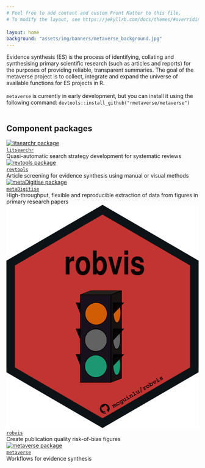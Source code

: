 ```yaml
---
# Feel free to add content and custom Front Matter to this file.
# To modify the layout, see https://jekyllrb.com/docs/themes/#overriding-theme-defaults

layout: home
background: "assets/img/banners/metaverse_background.jpg"
---
```

Evidence synthesis (ES) is the process of identifying, collating and synthesising primary scientific research (such as articles and reports) for the purposes of providing reliable, transparent summaries. The goal of the metaverse project is to collect, integrate and expand the universe of available functions for ES projects in R.
<br><br>
<code>metaverse</code> is currently in early development, but you can install it using the following command:
<code>devtools::install_github("rmetaverse/metaverse")</code>
<br>
<br>

## Component packages
<div class="clearfix">
  <a href="https://elizagrames.github.io/litsearchr/">
    <img class="hex" src="/assets/img/hex/litsearchr_hex.png" alt="litsearchr package">
  </a>
  <br>
  <a href="https://elizagrames.github.io/litsearchr/">
    <code>litsearchr</code></a><br>
    Quasi-automatic search strategy development for systematic reviews
</div>

<div class="clearfix">
  <a href="https://revtools.net">
    <img class="hex" src="/assets/img/hex/revtools_hex.png" alt="revtools package">
  </a>
  <br>
  <a href="https://revtools.net">
    <code>revtools</code></a><br>
    Article screening for evidence synthesis using manual or visual methods
</div>

<div class="clearfix">
  <a href="https://github.com/daniel1noble/metaDigitise">
    <img class="hex" src="/assets/img/hex/metaDigitise_hex.png" alt="metaDigitise package">
  </a>
  <br>
  <a href="https://github.com/daniel1noble/metaDigitise">
    <code>metaDigitise</code></a><br>
    High-throughput, flexible and reproducible extraction of data from figures in primary research papers
</div>

<div class="clearfix">
  <a href="https://github.com/mcguinlu/robvis/">
    <img class="hex" src="/assets/img/hex/robvis_hex.png" alt="robvis package">
  </a>
  <br>
  <a href="https://github.com/mcguinlu/robvis/">
    <code>robvis</code></a><br>
    Create publication quality risk-of-bias figures
</div>

<div class="clearfix">
  <a href="https://rmetaverse.github.io/metaverse/">
    <img class="hex" src="/assets/img/hex/metaverse_hex.png" alt="metaverse package">
  </a>
  <br>
  <a href="https://rmetaverse.github.io/metaverse/">
    <code>metaverse</code></a><br>
    Workflows for evidence synthesis
</div>